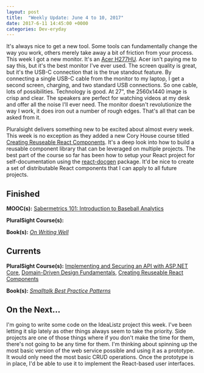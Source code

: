 ```yaml
---
layout: post
title:  "Weekly Update: June 4 to 10, 2017"
date: 2017-6-11 14:45:00 +0000
categories: Dev-eryday
---
```

It's always nice to get a new tool. Some tools can fundamentally change the way you work, others merely take away a bit of friction from your process. This week I got a new monitor. It's an [Acer H277HU][mon]. Acer isn't paying me to say this, but it's the best monitor I've ever used. The screen quality is great, but it's the USB-C connection that is the true standout feature. By connecting a single USB-C cable from the monitor to my laptop, I get a second screen, charging, and two standard USB connections. So one cable, lots of possibilities. Technology is good. At 27", the 2560x1440 image is crisp and clear. The speakers are perfect for watching videos at my desk and offer all the noise I'll ever need. The monitor doesn't revolutionize the way I work, it does iron out a number of rough edges. That's all that can be asked from it. 

Pluralsight delivers something new to be excited about almost every week. This week is no exception as they added a new Cory House course titled [Creating Reuseable React Components][comp]. It's a deep look into how to build a reusable component library that can be leveraged on multiple projects. The best part of the course so far has been how to setup your React project for self-documentation using the [react-docgen][doc] package. It'd be nice to create a set of distributable React components that I can apply to all future projects. 

Finished
--------
**MOOC(s):** [Sabermetrics 101: Introduction to Baseball Analytics][saber]

**PluralSight Course(s):** 

**Book(s):** *[On Writing Well][oww]*

Currents
--------
**PluralSight Course(s):** [Implementing and Securing an API with ASP.NET Core][core], [Domain-Driven Design Fundamentals][ddd], [Creating Reuseable React Components][comp]

**Book(s):** *[Smalltalk Best Practice Patterns][sbp]*

On the Next...
--------
I'm going to write some code on the IdeaListz project this week. I've been letting it slip lately as other things always seem to take the priority. Side projects are one of those things where if you don't make the time for them, there's not going to be any time for them. I'm thinking about spinning up the most basic version of the web service possible and using it as a prototype. It would only need the most basic CRUD operations. Once the prototype is in place, I'd be able to use it to implement the React-based user interfaces. 

[core]: https://app.pluralsight.com/library/courses/aspdotnetcore-implementing-securing-api/table-of-contents
[saber]: https://www.edx.org/course/sabermetrics-101-introduction-baseball-bux-sabr101x-0
[sbp]: https://www.amazon.com/Smalltalk-Best-Practice-Patterns-Kent/dp/013476904X
[oww]: https://www.amazon.com/Writing-Well-Classic-Guide-Nonfiction/dp/0060891548
[ddd]: https://app.pluralsight.com/library/courses/domain-driven-design-fundamentals/table-of-contents
[ar]: https://app.pluralsight.com/library/courses/advanced-redux/table-of-contents
[comp]: https://app.pluralsight.com/library/courses/react-creating-reusable-components/table-of-contents
[mon]: https://www.amazon.com/gp/product/B01B64O3M4/ref=oh_aui_detailpage_o00_s00?ie=UTF8&psc=1
[doc]: https://github.com/reactjs/react-docgen